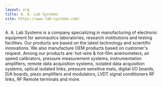```yaml
---
layout: org
title: A. A. Lab Systems
site: https://www.lab-systems.com/
---
```

A. A. Lab Systems is a company specializing in manufacturing of electronic equipment for aeronautics laboratories, research institiutions and testing facilities.
Our products are based on the latest technology and scientific innovations. We also manufacture OEM products based on customer's request.
Among our products are: hot-wire & hot-film anemometers, air speed calibrators, pressure measurement systems, instrumentation amplifiers,
remote data acquisition systems, isolated data acquisition systems, optical isolated links, pressure sensitive mats, digital I/O boards, D/A boards,
piezo amplifiers and modulators, LVDT signal conditioners RF links, RF Remote terminals and more.